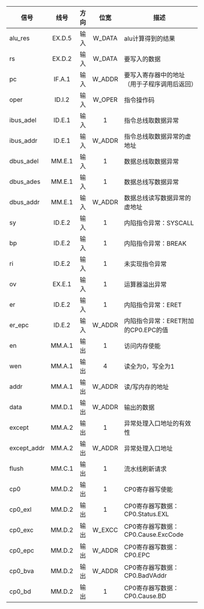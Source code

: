 | 信号        |  线号  | 方向 |  位宽  | 描述                                         |
| ----------- | :----: | :--: | :----: | -------------------------------------------- |
| alu_res     | EX.D.5 | 输入 | W_DATA | alu计算得到的结果                            |
| rs          | EX.D.2 | 输入 | W_DATA | 要写入的数据                                 |
| pc          | IF.A.1 | 输入 | W_ADDR | 要写入寄存器中的地址（用于子程序调用后返回） |
| oper        | ID.I.2 | 输入 | W_OPER | 指令操作码                                   |
| ibus_adel   | ID.E.1 | 输入 |   1    | 指令总线取数据异常                           |
| ibus_addr   | ID.E.1 | 输入 | W_ADDR | 指令总线取数据异常的虚地址                   |
| dbus_adel   | MM.E.1 | 输入 |   1    | 数据总线取数据异常                           |
| dbus_ades   | MM.E.1 | 输入 |   1    | 数据总线写数据异常                           |
| dbus_addr   | MM.E.1 | 输入 | W_ADDR | 数据总线读写数据异常的虚地址                 |
| sy          | ID.E.2 | 输入 |   1    | 内陷指令异常：SYSCALL                        |
| bp          | ID.E.2 | 输入 |   1    | 内陷指令异常：BREAK                          |
| ri          | ID.E.2 | 输入 |   1    | 未实现指令异常                               |
| ov          | EX.E.1 | 输入 |   1    | 运算器溢出异常                               |
| er          | ID.E.2 | 输入 |   1    | 内陷指令异常：ERET                           |
| er_epc      | ID.E.2 | 输入 | W_ADDR | 内陷指令异常：ERET附加的CP0.EPC的值          |
| en          | MM.A.1 | 输出 |   1    | 访问内存使能                                 |
| wen         | MM.A.1 | 输出 |   4    | 读全为0，写全为1                             |
| addr        | MM.A.1 | 输出 | W_ADDR | 读/写内存的地址                              |
| data        | MM.D.1 | 输出 | W_ADDR | 输出的数据                                   |
| except      | MM.A.2 | 输出 |   1    | 异常处理入口地址的有效性                     |
| except_addr | MM.A.2 | 输出 | W_ADDR | 异常处理入口地址                             |
| flush       | MM.C.1 | 输出 |   1    | 流水线刷新请求                               |
| cp0         | MM.D.2 | 输出 |   1    | CP0寄存器写使能                              |
| cp0_exl     | MM.D.2 | 输出 |   1    | CP0寄存器写数据：CP0.Status.EXL              |
| cp0_exc     | MM.D.2 | 输出 | W_EXCC | CP0寄存器写数据：CP0.Cause.ExcCode           |
| cp0_epc     | MM.D.2 | 输出 | W_ADDR | CP0寄存器写数据：CP0.EPC                     |
| cp0_bva     | MM.D.2 | 输出 | W_ADDR | CP0寄存器写数据：CP0.BadVAddr                |
| cp0_bd      | MM.D.2 | 输出 |   1    | CP0寄存器写数据：CP0.Cause.BD                |
